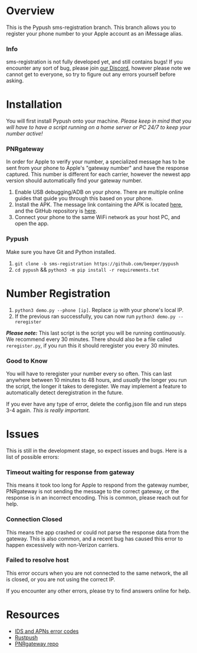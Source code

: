 # Overview
This is the Pypush sms-registration branch. This branch allows you to register your phone number to your Apple account as an iMessage alias.

### Info
sms-registration is not fully developed yet, and still contains bugs! If you encounter any sort of bug, please join [our Discord](https://discord.gg/BtSbcExKJ9), however please note we cannot get to everyone, so try to figure out any errors yourself before asking.

# Installation
You will first install Pypush onto your machine. *Please keep in mind that you will have to have a script running on a home server or PC 24/7 to keep your number active!*

### PNRgateway
In order for Apple to verify your number, a specialized message has to be sent from your phone to Apple's "gateway number" and have the response captured. This number is different for each carrier, however the newest app version should automatically find your gateway number.

1. Enable USB debugging/ADB on your phone. There are multiple online guides that guide you through this based on your phone.
2. Install the APK. The message link containing the APK is located [here](https://discord.com/channels/1130633272595066880/1145177252015915080/1153070972090470481), and the GitHub repository is [here](https://github.com/JJTech0130/PNRGatewayClientV2).
3. Connect your phone to the same WiFi network as your host PC, and open the app.

### Pypush
Make sure you have Git and Python installed.

1. `git clone -b sms-registration https://github.com/beeper/pypush`
2. `cd pypush` && `python3 -m pip install -r requirements.txt`

# Number Registration

1. `python3 demo.py --phone [ip]`. Replace `ip` with your phone's local IP.
2. If the previous ran successfully, you can now run `python3 demo.py --reregister`

***Please note:*** This last script is the script you will be running continuously. We recommend every 30 minutes. There should also be a file called `reregister.py`, if you run this it should reregister you every 30 minutes.

### Good to Know

You will have to reregister your number every so often. This can last anywhere between 10 minutes to 48 hours, and *usually* the longer you run the script, the longer it takes to deregister. We may implement a feature to automatically detect deregistration in the future.

If you ever have any type of error, delete the config.json file and run steps 3-4 again. *This is really important.*

# Issues
This is still in the development stage, so expect issues and bugs. Here is a list of possible errors:

### Timeout waiting for response from gateway
This means it took too long for Apple to respond from the gateway number, PNRgateway is not sending the message to the correct gateway, or the response is in an incorrect encoding. This is common, please reach out for help.

### Connection Closed
This means the app crashed or could not parse the response data from the gateway. This is also common, and a recent bug has caused this error to happen excessively with non-Verizon carriers.

### Failed to resolve host
This error occurs when you are not connected to the same network, the all is closed, or you are not using the correct IP.

If you encounter any other errors, please try to find answers online for help.

# Resources
- [IDS and APNs error codes](https://discord.com/channels/1130633272595066880/1130990221920575618/1153062573533577246)
- [Rustpush](https://github.com/TaeHagen/rustpush)
- [PNRgateway repo](https://github.com/JJTech0130/PNRGatewayClientV2)